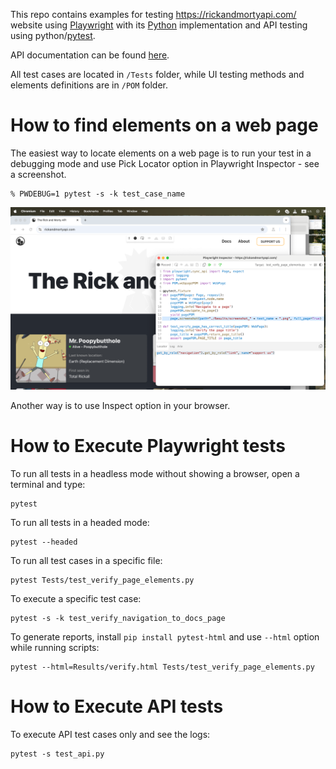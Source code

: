 This repo contains examples for testing https://rickandmortyapi.com/ website using [Playwright](https://playwright.dev/)  with its [Python](https://github.com/microsoft/playwright-python) implementation
and API testing using python/[pytest](https://docs.pytest.org/en/stable/).

API documentation can be found [here](https://rickandmortyapi.com/documentation).

All test cases are located in `/Tests` folder, while UI testing methods and elements definitions are in `/POM` folder.


# How to find elements on a web page

The easiest way to locate elements on a web page is to run your test in a debugging mode and use Pick Locator option in Playwright Inspector - see a screenshot.
```
% PWDEBUG=1 pytest -s -k test_case_name
```

![img.png](Inspector.png)

Another way is to use Inspect option in your browser.


# How to Execute Playwright tests
To run all tests in a headless mode without showing a browser, open a terminal and type:
```
pytest
```

To run all tests in a headed mode:
```
pytest --headed
```

To run all test cases in a specific file:
```
pytest Tests/test_verify_page_elements.py 
```

To execute a specific test case:
```
pytest -s -k test_verify_navigation_to_docs_page
```

To generate reports, install `pip install pytest-html` and use `--html` option while running scripts: 
```
pytest --html=Results/verify.html Tests/test_verify_page_elements.py
```

# How to Execute API tests
To execute API test cases only and see the logs:
```
pytest -s test_api.py
```